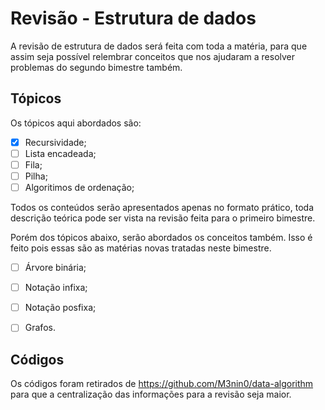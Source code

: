# Revisão - Estrutura de dados

A revisão de estrutura de dados será feita com toda a matéria, para que assim seja possível relembrar conceitos que nos ajudaram a resolver problemas do segundo bimestre também.

## Tópicos

Os tópicos aqui abordados são:

- [X] Recursividade; 
- [ ] Lista encadeada;
- [ ] Fila;
- [ ] Pilha;
- [ ] Algoritimos de ordenação;

Todos os conteúdos serão apresentados apenas no formato prático, toda descrição teórica pode ser vista na revisão feita para o primeiro bimestre.

Porém dos tópicos abaixo, serão abordados os conceitos também. Isso é feito pois essas são as matérias novas tratadas neste bimestre.

- [ ] Árvore binária;
- [ ] Notação infixa;
- [ ] Notação posfixa;
- [ ] Grafos.


## Códigos

Os códigos foram retirados de https://github.com/M3nin0/data-algorithm para que a centralização das informações para a revisão seja maior.